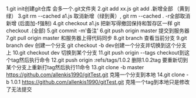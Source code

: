 1.git init创建git仓库 会多一个.git文件夹
2.git add xx.js   git add .新增全部 （黄到绿）
3.git rm --cached a1.js 取消新增（绿到黄）, git rm --cached . -r全部取消新增  (后面加-f强制)
4.git checkout a1.js 把新写得撤回保持和暂存区一样 git checkout .(全部)
5.git commit -m'备注'
6.git push origin master 提交到服务器
7.git pull origin master 和服务器上得代码同步
8.git branch 查看当前分支
9.git branch dev 创建一个分支 git checkout -b dev创建一个分支并切换到这个分支上
10.git checkout dev 切换到某个分支
11.git push origin --tags checkout到这个tag然后执行命令
12.git push origin :refs/tags/1.0.2 删除1.0.2tag 要重新切到某个分支上重新打tag然后执行11命令
13.git clone -b master https://github.com/allenkis1990/gitTest.git  克隆一个分支到本地
14.git clone -b 1.0.1 https://github.com/allenkis1990/gitTest.git  克隆一个tag到本地只是修改了无法提交

